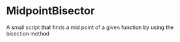 # MidpointBisector
A small script that finds a mid point of a given function by using the bisection method
